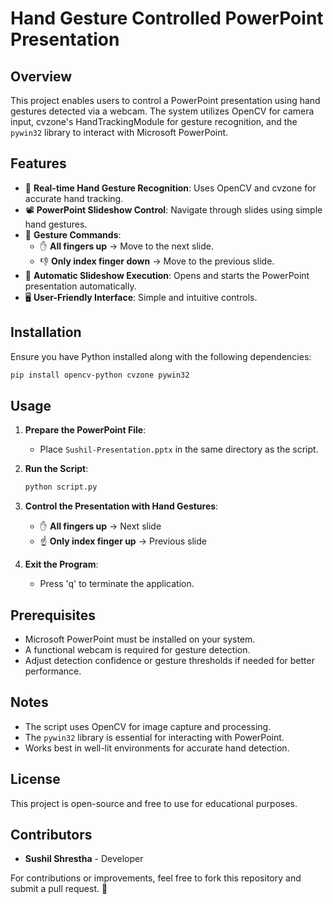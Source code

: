 # Hand Gesture Controlled PowerPoint Presentation

## Overview
This project enables users to control a PowerPoint presentation using hand gestures detected via a webcam. The system utilizes OpenCV for camera input, cvzone's HandTrackingModule for gesture recognition, and the `pywin32` library to interact with Microsoft PowerPoint.

## Features
- 🎥 **Real-time Hand Gesture Recognition**: Uses OpenCV and cvzone for accurate hand tracking.
- 📽️ **PowerPoint Slideshow Control**: Navigate through slides using simple hand gestures.
- 🤚 **Gesture Commands**:
  - ✋ **All fingers up** → Move to the next slide.
  - 👎 **Only index finger down** → Move to the previous slide.
- 🔄 **Automatic Slideshow Execution**: Opens and starts the PowerPoint presentation automatically.
- 🖥️ **User-Friendly Interface**: Simple and intuitive controls.

## Installation
Ensure you have Python installed along with the following dependencies:

```bash
pip install opencv-python cvzone pywin32
```

## Usage
1. **Prepare the PowerPoint File**:
   - Place `Sushil-Presentation.pptx` in the same directory as the script.

2. **Run the Script**:
   ```bash
   python script.py
   ```

3. **Control the Presentation with Hand Gestures**:
   - ✋ **All fingers up** → Next slide
   - ☝️ **Only index finger up** → Previous slide

4. **Exit the Program**:
   - Press 'q' to terminate the application.

## Prerequisites
- Microsoft PowerPoint must be installed on your system.
- A functional webcam is required for gesture detection.
- Adjust detection confidence or gesture thresholds if needed for better performance.

## Notes
- The script uses OpenCV for image capture and processing.
- The `pywin32` library is essential for interacting with PowerPoint.
- Works best in well-lit environments for accurate hand detection.

## License
This project is open-source and free to use for educational purposes.

## Contributors
- **Sushil Shrestha** - Developer

For contributions or improvements, feel free to fork this repository and submit a pull request. 🚀

